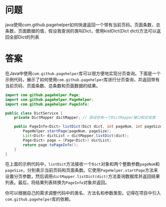 # 问题
java使用com.github.pagehelper如何快速返回一个带有当前页码。页面条数，总条数，页面数据的值，假设我查询的类叫Dict，使用kistDict(Dict dict)方法可以返回全部Dict的列表
# 答案
在Java中使用`com.github.pagehelper`库可以很方便地实现分页查询。下面是一个示例代码，展示了如何使用`com.github.pagehelper`库进行分页查询，并返回带有当前页码、页面条数、总条数和页面数据的结果。

```java
import com.github.pagehelper.Page;
import com.github.pagehelper.PageHelper;
import com.github.pagehelper.PageInfo;

public class DictService {
    private DictMapper dictMapper; // 假设你有一个DictMapper接口和实现类

    public PageInfo<Dict> listDict(Dict dict, int pageNum, int pageSize) {
        PageHelper.startPage(pageNum, pageSize);
        List<Dict> dictList = dictMapper.listDict(dict);
        Page<Dict> page = (Page<Dict>) dictList;
        return page.toPageInfo();
    }
}
```

在上面的示例代码中，`listDict`方法接收一个`Dict`对象和两个整数参数`pageNum`和`pageSize`，分别表示当前页码和页面条数。它使用`PageHelper.startPage`方法来设置分页参数，然后调用`dictMapper.listDict(dict)`方法查询数据库并返回结果列表。最后，将结果列表转换为`PageInfo`对象并返回。

你可以根据自己的需求调整代码中的类名、方法名和参数类型。记得在项目中引入`com.github.pagehelper`库的依赖。